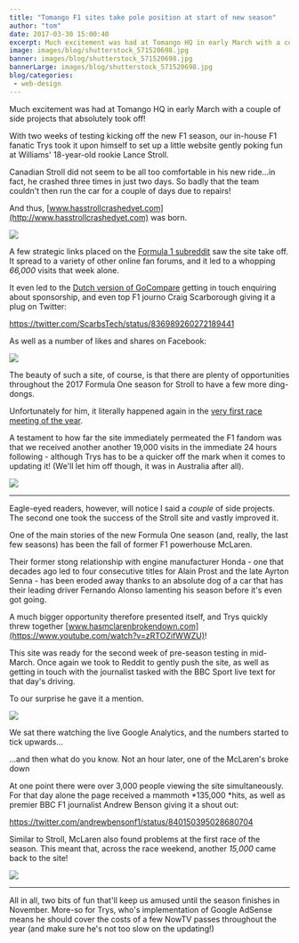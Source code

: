```yaml
---
title: "Tomango F1 sites take pole position at start of new season"
author: "tom"
date: 2017-03-30 15:00:40
excerpt: Much excitement was had at Tomango HQ in early March with a couple of side projects that absolutely took off!
image: images/blog/shutterstock_571520698.jpg
banner: images/blog/shutterstock_571520698.jpg
bannerLarge: images/blog/shutterstock_571520698.jpg
blog/categories: 
 - web-design
---
```


Much excitement was had at Tomango HQ in early March with a couple of side projects that absolutely took off!

With two weeks of testing kicking off the new F1 season, our in-house F1 fanatic Trys took it upon himself to set up a little website gently poking fun at Williams' 18-year-old rookie Lance Stroll.

Canadian Stroll did not seem to be all too comfortable in his new ride...in fact, he crashed three times in just two days. So badly that the team couldn't then run the car for a couple of days due to repairs!

And thus, [www.hasstrollcrashedyet.com](http://www.hasstrollcrashedyet.com) was born.

[![](images/blog/stroll-site-1024x452.jpg)](http://www.tomango.co.uk/wp-content/uploads/2017/03/stroll-site.jpg)

A few strategic links placed on the [Formula 1 subreddit](http://www.reddit.com/r/formula1) saw the site take off. It spread to a variety of other online fan forums, and it led to a whopping *66,000* visits that week alone.

It even led to the [Dutch version of GoCompare](http://unitedconsumers.com) getting in touch enquiring about sponsorship, and even top F1 journo Craig Scarborough giving it a plug on Twitter:

https://twitter.com/ScarbsTech/status/836989260272189441

As well as a number of likes and shares on Facebook:

[![](images/blog/strollsiteFB3-1024x418.png)](http://www.tomango.co.uk/wp-content/uploads/2017/03/strollsiteFB3.png)

The beauty of such a site, of course, is that there are plenty of opportunities throughout the 2017 Formula One season for Stroll to have a few more ding-dongs.

Unfortunately for him, it literally happened again in the [very first race meeting of the year](https://www.youtube.com/watch?v=zRTOZifWWZU).

A testament to how far the site immediately permeated the F1 fandom was that we received another another 19,000 visits in the immediate 24 hours following - although Trys has to be a quicker off the mark when it comes to updating it! (We'll let him off though, it was in Australia after all).

[![](images/blog/strollanalytics-1024x283.png)](http://www.tomango.co.uk/wp-content/uploads/2017/03/strollanalytics.png)

---

Eagle-eyed readers, however, will notice I said a *couple* of side projects. The second one took the success of the Stroll site and vastly improved it.

One of the main stories of the new Formula One season (and, really, the last few seasons) has been the fall of former F1 powerhouse McLaren.

Their former stong relationship with engine manufacturer Honda - one that decades ago led to four consecutive titles for Alain Prost and the late Ayrton Senna - has been eroded away thanks to an absolute dog of a car that has their leading driver Fernando Alonso lamenting his season before it's even got going.

A much bigger opportunity therefore presented itself, and Trys quickly threw together [www.hasmclarenbrokendown.com](https://www.youtube.com/watch?v=zRTOZifWWZU)!

This site was ready for the second week of pre-season testing in mid-March. Once again we took to Reddit to gently push the site, as well as getting in touch with the journalist tasked with the BBC Sport live text for that day's driving.

To our surprise he gave it a mention.

[![](images/blog/bbcstroll1.png)](images/blog/bbcstroll1.png)

We sat there watching the live Google Analytics, and the numbers started to tick upwards...

...and then what do you know. Not an hour later, one of the McLaren's broke down![![](images/blog/bbcstroll2-e1490804593533.png)](http://www.tomango.co.uk/wp-content/uploads/2017/03/bbcstroll2.png)

At one point there were over 3,000 people viewing the site simultaneously. For that day alone the page received a mammoth *135,000 *hits, as well as premier BBC F1 journalist Andrew Benson giving it a shout out:

https://twitter.com/andrewbensonf1/status/840150395028680704

Similar to Stroll, McLaren also found problems at the first race of the season. This meant that, across the race weekend, another *15,000* came back to the site!

[![](images/blog/mclarenanalytics-1024x278.png)](http://www.tomango.co.uk/wp-content/uploads/2017/03/mclarenanalytics.png)

---

All in all, two bits of fun that'll keep us amused until the season finishes in November. More-so for Trys, who's implementation of Google AdSense means he should cover the costs of a few NowTV passes throughout the year (and make sure he's not too slow on the updating!)


